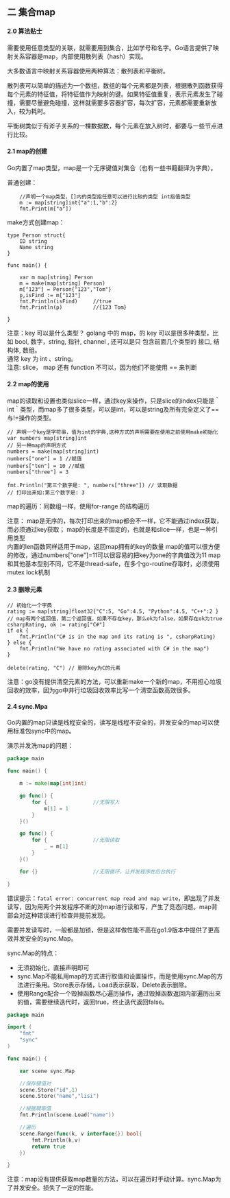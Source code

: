 ## 二 集合map

#### 2.0 算法贴士

需要使用任意类型的关联，就需要用到集合，比如学号和名字。Go语言提供了映射关系容器是map，内部使用散列表（hash）实现。  

大多数语言中映射关系容器使用两种算法：散列表和平衡树。  

散列表可以简单的描述为一个数组，数组的每个元素都是列表，根据散列函数获得每个元素的特征值，将特征值作为映射的键。如果特征值重复，表示元素发生了碰撞，需要尽量避免碰撞，这样就需要多容器扩容，每次扩容，元素都需要重新放入，较为耗时。  

平衡树类似于有斧子关系的一棵数据数，每个元素在放入树时，都要与一些节点进行比较。

#### 2.1 map的创建

Go内置了map类型，map是一个无序键值对集合（也有一些书籍翻译为字典）。  

普通创建：
```
	//声明一个map类型，[]内的类型指任意可以进行比较的类型 int指值类型
	m := map[string]int{"a":1,"b":2}
	fmt.Print(m["a"])
```

make方式创建map：
```
type Person struct{
	ID string
	Name string
}

func main() {

	var m map[string] Person				
	m = make(map[string] Person)
	m["123"] = Person{"123","Tom"}
	p,isFind := m["123"]
	fmt.Println(isFind)		//true
	fmt.Println(p)			//{123 Tom}

}
```

注意：key 可以是什么类型？
golang 中的 map，的 key 可以是很多种类型，比如 bool, 数字，string, 指针, channel , 还可以是只 包含前面几个类型的 接口, 结构体, 数组。  
通常 key 为 int 、string。  
注意: slice， map 还有 function 不可以，因为他们不能使用 == 来判断

#### 2.2 map的使用

map的读取和设置也类似slice一样，通过key来操作，只是slice的index只能是｀int｀类型，而map多了很多类型，可以是int，可以是string及所有完全定义了==与!=操作的类型。
```
// 声明一个key是字符串，值为int的字典,这种方式的声明需要在使用之前使用make初始化
var numbers map[string]int
// 另一种map的声明方式
numbers = make(map[string]int)
numbers["one"] = 1 //赋值
numbers["ten"] = 10 //赋值
numbers["three"] = 3

fmt.Println("第三个数字是: ", numbers["three"]) // 读取数据
// 打印出来如:第三个数字是: 3
```
map的遍历：同数组一样，使用for-range 的结构遍历  

注意：
map是无序的，每次打印出来的map都会不一样，它不能通过index获取，而必须通过key获取；
map的长度是不固定的，也就是和slice一样，也是一种引用类型	
内置的len函数同样适用于map，返回map拥有的key的数量
map的值可以很方便的修改，通过numbers["one"]=11可以很容易的把key为one的字典值改为11
map和其他基本型别不同，它不是thread-safe，在多个go-routine存取时，必须使用mutex lock机制

#### 2.3 删除元素
```
// 初始化一个字典
rating := map[string]float32{"C":5, "Go":4.5, "Python":4.5, "C++":2 }
// map有两个返回值，第二个返回值，如果不存在key，那么ok为false，如果存在ok为true
csharpRating, ok := rating["C#"]
if ok {
    fmt.Println("C# is in the map and its rating is ", csharpRating)
} else {
    fmt.Println("We have no rating associated with C# in the map")
}

delete(rating, "C") // 删除key为C的元素
```

注意：go没有提供清空元素的方法，可以重新make一个新的map，不用担心垃圾回收的效率，因为go中并行垃圾回收效率比写一个清空函数高效很多。

#### 2.4 sync.Mpa

Go内置的map只读是线程安全的，读写是线程不安全的，并发安全的map可以使用标准包sync中的map。 

演示并发洗map的问题：
```go
package main

func main() {

	m := make(map[int]int)

	go func() {			
		for {				//无限写入
			m[1] = 1
		}
	}()

	go func() {
		for {				//无限读取
			_ = m[1]
		}
	}()

	for {}					//无限循环，让并发程序在后台执行

}
```

错误提示：`fatal error: concurrent map read and map write`，即出现了并发读写，因为用两个并发程序不断的对map进行读和写，产生了竞态问题。map背部会对这种错误进行检查并提前发现。  

需要并发读写时，一般都是加锁，但是这样做性能不高在go1.9版本中提供了更高效并发安全的sync.Map。  

sync.Map的特点：
- 无须初始化，直接声明即可
- sync.Map不能私用map的方式进行取值和设置操作，而是使用sync.Map的方法进行条用。Store表示存储，Load表示获取，Delete表示删除。 
- 使用Range配合一个毁掉函数尽心遍历操作，通过毁掉函数返回内部遍历出来的值，需要继续迭代时，返回true，终止迭代返回false。

```go
package main

import (
	"fmt"
	"sync"
)

func main() {

	var scene sync.Map

	//保存键值对
	scene.Store("id",1)
	scene.Store("name","lisi")

	//根据键取值
	fmt.Println(scene.Load("name"))			

	//遍历
	scene.Range(func(k, v interface{}) bool{
		fmt.Println(k,v)
		return true
	})

}
```

注意：map没有提供获取map数量的方法，可以在遍历时手动计算。sync.Map为了并发安全。损失了一定的性能。


